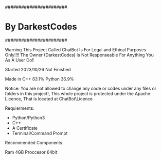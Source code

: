 #######################
#   By DarkestCodes   #
#######################

Warning This Project Called ChatBot Is For Legal and Ethical Purposes Only!!!!
The Owner (DarkestCodes) Is Not Responseable For Anything You As A User Do!!


Started 2023/10/26
Not Finished 

Made in C++ 63.1% Python 36.9%

Notice: You are not allowed to change any code or codes under any files or folders in this project!,
This whole project is protected under the Apache Licence, That is located at ChatBot\Licence

Requierments:

- Python/Python3
- C++
- A Certificate
- Terminal/Command Prompt

Recommended Components:

Ram 4GB
Proccesor 64bit
